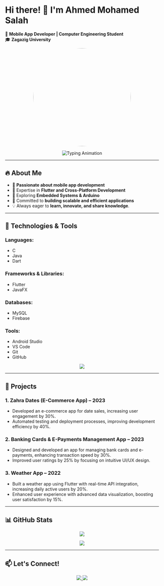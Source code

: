 # Hi there! 👋 I'm Ahmed Mohamed Salah 

🚀 **Mobile App Developer | Computer Engineering Student**  
🎓 **Zagazig University**  

<p align="center">
  <img src="https://res.cloudinary.com/dzg2700cz/image/upload/t_Profile/v1732410673/1732410581801_vcwedy.png" width="320" height="320" style="border-radius: 50%;" />
</p>

<p align="center">
  <img src="https://readme-typing-svg.herokuapp.com?font=Fira+Code&size=22&pause=1000&color=F78C6C&center=true&vCenter=true&width=700&lines=Expert+in+Mobile+App+Development;Mastering+Flutter+%26+Cross-Platform+Development;Exploring+Embedded+Systems+%26+Arduino!+🚀" alt="Typing Animation" />
</p>

---

## 🔥 About Me  
- 🔹 **Passionate about mobile app development**  
- 🔹 Expertise in **Flutter and Cross-Platform Development**  
- 🔹 Exploring **Embedded Systems & Arduino**  
- 🔹 Committed to **building scalable and efficient applications**  
- 💡 Always eager to **learn, innovate, and share knowledge**.  

---

## 🚀 Technologies & Tools  
### **Languages:**  
- C  
- Java  
- Dart  

### **Frameworks & Libraries:**  
- Flutter  
- JavaFX  

### **Databases:**  
- MySQL  
- Firebase  

### **Tools:**  
- Android Studio  
- VS Code  
- Git  
- GitHub  

<p align="center">
  <img src="https://skillicons.dev/icons?i=dart,flutter,androidstudio,git,github,vscode,arduino" />
</p>

---

## 📂 Projects  
### 1. Zahra Dates (E-Commerce App) – 2023  
- Developed an e-commerce app for date sales, increasing user engagement by 30%.
- Automated testing and deployment processes, improving development efficiency by 40%.

### 2. Banking Cards & E-Payments Management App – 2023  
- Designed and developed an app for managing bank cards and e-payments, enhancing transaction speed by 30%.
- Improved user ratings by 25% by focusing on intuitive UI/UX design.

### 3. Weather App – 2022  
- Built a weather app using Flutter with real-time API integration, increasing daily active users by 20%.
- Enhanced user experience with advanced data visualization, boosting user satisfaction by 15%.

---

## 📊 GitHub Stats  
<p align="center">
  <img src="https://github-readme-streak-stats.herokuapp.com/?user=yourusername&theme=tokyonight" />
</p>

<p align="center">
  <img src="https://github-readme-stats.vercel.app/api/top-langs/?username=yourusername&layout=compact&theme=tokyonight" />
</p>

---

## 📫 Let's Connect!  
<p align="center">
  <a href="https://github.com/yourusername">
    <img src="https://img.shields.io/badge/GitHub-Profile-informational?style=flat&logo=github&color=181717" />
  </a>
  <a href="https://www.linkedin.com/in/ahmed-salah-519170220/">
    <img src="https://img.shields.io/badge/LinkedIn-Profile-blue?style=flat&logo=linkedin" />
  </a>
</p>
